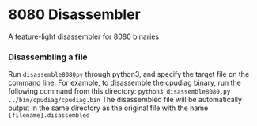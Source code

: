 # 8080 Disassembler
A feature-light disassembler for 8080 binaries

### Disassembling a file
Run `disassemble8080py` through python3, and specify the target file on the command line. For example, to disassemble the cpudiag binary, run the following command from this directory:
    ```
    python3 disassemble8080.py ../bin/cpudiag/cpudiag.bin
    ```
The disassembled file will be automatically output in the same directory as the original file with the name `[filename].disassembled`

